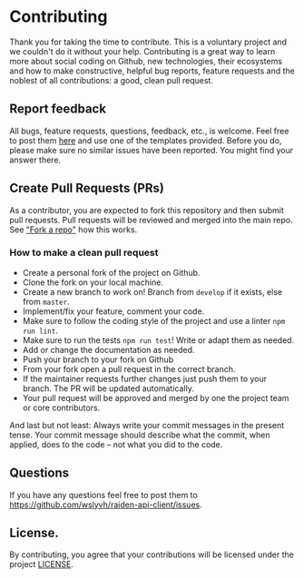 # Contributing

Thank you for taking the time to contribute. This is a voluntary project and we couldn't do it without your help.
Contributing is a great way to learn more about social coding on Github, new technologies, their ecosystems and how to make constructive, helpful bug reports, feature requests and the noblest of all contributions: a good, clean pull request.


## Report feedback

All bugs, feature requests, questions, feedback, etc., is welcome. Feel free to post them [here](https://github.com/wslyvh/raiden-api-client/issues) and use one of the templates provided. Before you do, please make sure no similar issues have been reported. You might find your answer there.


## Create Pull Requests (PRs)

As a contributor, you are expected to fork this repository and then submit pull requests. Pull requests will be reviewed and merged into the main repo. See ["Fork a repo"](https://help.github.com/articles/fork-a-repo/) how this works.


### How to make a clean pull request

- Create a personal fork of the project on Github.
- Clone the fork on your local machine. 
- Create a new branch to work on! Branch from `develop` if it exists, else from `master`.
- Implement/fix your feature, comment your code.
- Make sure to follow the coding style of the project and use a linter `npm run lint`.
- Make sure to run the tests `npm run test`! Write or adapt them as needed.
- Add or change the documentation as needed.
- Push your branch to your fork on Github
- From your fork open a pull request in the correct branch.
- If the maintainer requests further changes just push them to your branch. The PR will be updated automatically.
- Your pull request will be approved and merged by one the project team or core contributors.

And last but not least: Always write your commit messages in the present tense. Your commit message should describe what the commit, when applied, does to the code – not what you did to the code.


## Questions

If you have any questions feel free to post them to https://github.com/wslyvh/raiden-api-client/issues.


## License.

By contributing, you agree that your contributions will be licensed under the project [LICENSE](../LICENSE).
